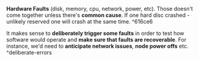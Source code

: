 **Hardware Faults** (disk, memory, cpu, network, power, etc). Those doesn't come together unless there's **common cause**. If one hard disc crashed - unlikely reserved one will crash at the same time. ^616ce6

It makes sense to **deliberately trigger some faults** in order to test how software would operate and **make sure that faults are recoverable**. For instance, we'd need to **anticipate network issues**, **node power offs** etc. ^deliberate-errors
